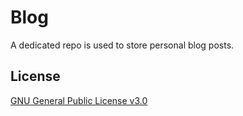 # Blog

A dedicated repo is used to store personal blog posts.

## License

[GNU General Public License v3.0](https://choosealicense.com/licenses/gpl-3.0/)